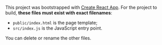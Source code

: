 This project was bootstrapped with [Create React App](https://github.com/facebook/create-react-app).
For the project to build, **these files must exist with exact filenames**:

- `public/index.html` is the page template;
- `src/index.js` is the JavaScript entry point.

You can delete or rename the other files.

